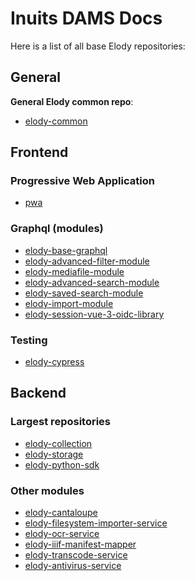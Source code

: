 # Inuits DAMS Docs

Here is a list of all base Elody repositories:

## General

**General Elody common repo**:
- [elody-common](https://github.com/inuits/elody-common)


## Frontend

### Progressive Web Application
- [pwa](https://github.com/inuits/elody-pwa) 

### Graphql (modules)
- [elody-base-graphql](https://github.com/inuits/elody-base-graphql)
- [elody-advanced-filter-module](https://github.com/inuits/elody-advanced-filter-module)
- [elody-mediafile-module](https://github.com/inuits/elody-mediafile-module)
- [elody-advanced-search-module](https://github.com/inuits/elody-advanced-search-module)
- [elody-saved-search-module](https://github.com/inuits/elody-saved-search-module)
- [elody-import-module](https://github.com/inuits/elody-import-module)
- [elody-session-vue-3-oidc-library](https://github.com/inuits/elody-session-vue-3-oidc-library)

### Testing
- [elody-cypress](https://github.com/inuits/elody-cypress)




## Backend

### Largest repositories
- [elody-collection](https://github.com/inuits/elody-collection)
- [elody-storage](https://github.com/inuits/elody-storage)
- [elody-python-sdk](https://github.com/inuits/elody-python-sdk)

### Other modules
- [elody-cantaloupe](https://github.com/inuits/elody-cantaloupe)
- [elody-filesystem-importer-service](https://github.com/inuits/elody-filesystem-importer-service)
- [elody-ocr-service](https://github.com/inuits/elody-ocr-service)
- [elody-iiif-manifest-mapper](https://github.com/inuits/elody-iiif-manifest-mapper)
- [elody-transcode-service](https://github.com/inuits/elody-transcode-service)
- [elody-antivirus-service](https://github.com/inuits/elody-antivirus-service)
